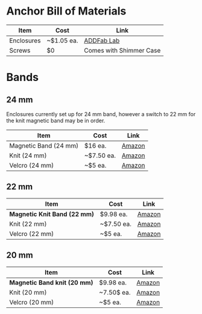 # Anchor Bill of Materials

| Item | Cost | Link |
| ---- | ---- | ------- |
| Enclosures | ~$1.05 ea. | [ADDFab Lab](https://www.umass.edu/ials/core-facilities/advanced-digital-design-and-fabrication-addfab) |
| Screws | $0 | Comes with Shimmer Case |

# Bands

## 24 mm

Enclosures currently set up for 24 mm band, however a switch to 22 mm for the knit magnetic band may be in order.

| Item | Cost | Link |
| ---- | ---- | ------- |
| Magnetic Band (24 mm) | $16 ea. | [Amazon](https://www.amazon.com/dp/B0DZ6LP6H1?ref=emc_p_m_5_i_atc&th=1](https://www.amazon.com/Compatible-Smartwatch-Lamshaw-Breathable-Replacemet/dp/B0CGWVYMYZ/ref=sr_1_13?crid=313H14MGGHCUA&dib=eyJ2IjoiMSJ9.uUj9PdqsOx34o_Q0K1fByHbg_pXySh68mk_zlx4IrnVkw8AQB209g_w2Ydj9jm5GtdriGEBVqRZQvNJKkbs5y6B4KJKy4edPRj7G8zb1MLoowoxOzLEUSwj2-9CbvQF0xK8nWDW82L3tQPkedJ37Px6mQSbPp7vpVqMtv4nH_KCd_eDTamrjeI6-MkgLHYqd86HGMT6ncK1edrotgH6fFMa4fMKQ5UwukNGg_nuCVe8.lIDLE7SZRhSFVGaL5AgLzBoOYe1bNQYBYKFvJEayDtE&dib_tag=se&keywords=magnetic%2Bwatch%2Bband%2B24%2Bmm&qid=1752088191&sprefix=magnetic%2Bwatch%2Bband%2B24%2Bmm%2Caps%2C96&sr=8-13&xpid=y-LYQT9DWoADA&th=1))|
| Knit (24 mm) | ~$7.50 ea. | [Amazon](https://www.amazon.com/Pack-Quick-Release-Braided-Bands/dp/B0F3JHF7QC/ref=sr_1_1_sspa?crid=W1IVIT2AAUJG&dib=eyJ2IjoiMSJ9.-FI5pTsfpgH7pLmW9zl5h7HN3XCrFBFnKmUVUvz6OK4GOcpUpMZP2-9cPJXrWG5rsfJShNfgPpcGXmqDWVVB6G5u6kmE8AOlT7O_wiGkYxIuv5-RmmiZgXsZDVgCdphggZN7AyXZSI0QNVxwvurT5enll_Ka-to1rDwrWDBxfj7W-RkboXVrklfStilVbXq0MU2RzTDqUyjlz7bMaarsp706dO_bUG0D-puW4-Fx9PI1-ytDGPJA9tWVwYEHr5aFoJniM5fDlWzWUXqwtDppbm46PmREqn3iscaN14_F3Dg.7iL6pJaPz7pBSb8zMcmigZXhwVI04l8cQ2fsqOuqi7o&dib_tag=se&keywords=24%2Bmm%2Bknit%2Bwatch%2Bband&qid=1752696812&sprefix=24%2Bmm%2Bknit%2Bwatch%2Bband%2Caps%2C82&sr=8-1-spons&sp_csd=d2lkZ2V0TmFtZT1zcF9hdGY&th=1) |
| Velcro (24 mm) | ~$5 ea. | [Amazon](https://www.amazon.com/ANNEFIT-Nylon-Sport-Release-Adjustable/dp/B0CXXJ9YPW/ref=sr_1_3_sspa?crid=3BHRAH21MTSMS&dib=eyJ2IjoiMSJ9.O7TnkvCQndeCpDUV_vKIUml14YDOa-SXQfuXJbZ-yUZErDSRZ7cU-22PpmxviJHUSDlxS8oAfosI9XDqspHbW6FYeij7uYPJOC4PFrvJtiT94rEgNx41j0QS5VQTyhzARCGKz9ADa06QtgvHA3QeOIWZEQ9ez7oYdo0WdGRoyFhWpDKxj024ZxE5YZHZ-vhR6kwgZNQ7vBoV3DJ1nia9zztsuauLQz8xeDGyoz4WwI0WysSjVM4skf1YYaS9lKcQrwHyV1silnBtztdE4UY-x2FG3cnks_T-2PA_Ll6BiSI.b8SwOzpJ9Ew2J8-gYKWGau00-J9y-Yyfu36yNaHM1LY&dib_tag=se&keywords=24%2Bmm%2Bvelcro%2Bwatch%2Bband&qid=1752696927&sprefix=24%2Bmm%2Bvelcro%2Bwatch%2Bband%2Caps%2C120&sr=8-3-spons&sp_csd=d2lkZ2V0TmFtZT1zcF9hdGY&th=1&psc=1) |

## 22 mm

| Item | Cost | Link |
| ---- | ---- | ------- |
| **Magnetic Knit Band (22 mm)** | $9.98 ea. | [Amazon](https://www.amazon.com/Magnetic-Compatible-Samsung-Classic-Frontier/dp/B0CZ72L5L8/ref=sr_1_1_sspa?crid=399YUQVKHEQ0U&dib=eyJ2IjoiMSJ9.uIWBbfpWmX9eYJ0V92GPPvb_bee2ftx97lZ3djB4idCljNvSQQAPnAc7F_L6axAsHHZCUD80A2yYEy6_YNIQ87_01WMDesB3SA2FR31UP-hZ-Yz9J7fgTWmImokPtLcB-l7obl8MuxZaF9QWhmaRiY3GmabXeDtdG_147yoU_4KfAqznqUTk5RwwiBCFw-JTx3aM0Q61ov35tAKEpkNNqZ3oFjdSIsYl07LZdSRA-Do.NfIOCuw9Lptxak2KLWMMGleAal8tMgm6D9NUuD-p1lU&dib_tag=se&keywords=22%2Bmm%2Bmagnetic%2Bwatch%2Bband&qid=1752697369&sprefix=22%2Bmm%2Bmagnetic%2B%2Caps%2C114&sr=8-1-spons&sp_csd=d2lkZ2V0TmFtZT1zcF9hdGY&th=1&psc=1) |
| Knit (22 mm) | ~$7.50 ea. | [Amazon](https://www.amazon.com/Pack-Quick-Release-Braided-Bands/dp/B0F3JGPRRN/ref=sr_1_1_sspa?crid=W1IVIT2AAUJG&dib=eyJ2IjoiMSJ9.-FI5pTsfpgH7pLmW9zl5h7HN3XCrFBFnKmUVUvz6OK4GOcpUpMZP2-9cPJXrWG5rsfJShNfgPpcGXmqDWVVB6G5u6kmE8AOlT7O_wiGkYxIuv5-RmmiZgXsZDVgCdphggZN7AyXZSI0QNVxwvurT5enll_Ka-to1rDwrWDBxfj7W-RkboXVrklfStilVbXq0MU2RzTDqUyjlz7bMaarsp706dO_bUG0D-puW4-Fx9PI1-ytDGPJA9tWVwYEHr5aFoJniM5fDlWzWUXqwtDppbm46PmREqn3iscaN14_F3Dg.7iL6pJaPz7pBSb8zMcmigZXhwVI04l8cQ2fsqOuqi7o&dib_tag=se&keywords=24%2Bmm%2Bknit%2Bwatch%2Bband&qid=1752696812&sprefix=24%2Bmm%2Bknit%2Bwatch%2Bband%2Caps%2C82&sr=8-1-spons&sp_csd=d2lkZ2V0TmFtZT1zcF9hdGY&th=1) |
| Velcro (22 mm) | ~$5 ea. | [Amazon](https://www.amazon.com/ANNEFIT-Nylon-Sport-Release-Adjustable/dp/B0BQ6YL2SQ/ref=sr_1_3_sspa?crid=3BHRAH21MTSMS&dib=eyJ2IjoiMSJ9.O7TnkvCQndeCpDUV_vKIUml14YDOa-SXQfuXJbZ-yUZErDSRZ7cU-22PpmxviJHUSDlxS8oAfosI9XDqspHbW6FYeij7uYPJOC4PFrvJtiT94rEgNx41j0QS5VQTyhzARCGKz9ADa06QtgvHA3QeOIWZEQ9ez7oYdo0WdGRoyFhWpDKxj024ZxE5YZHZ-vhR6kwgZNQ7vBoV3DJ1nia9zztsuauLQz8xeDGyoz4WwI0WysSjVM4skf1YYaS9lKcQrwHyV1silnBtztdE4UY-x2FG3cnks_T-2PA_Ll6BiSI.b8SwOzpJ9Ew2J8-gYKWGau00-J9y-Yyfu36yNaHM1LY&dib_tag=se&keywords=24%2Bmm%2Bvelcro%2Bwatch%2Bband&qid=1752696927&sprefix=24%2Bmm%2Bvelcro%2Bwatch%2Bband%2Caps%2C120&sr=8-3-spons&sp_csd=d2lkZ2V0TmFtZT1zcF9hdGY&th=1&psc=1) |

## 20 mm

| Item | Cost | Link |
| ---- | ---- | ------- |
| **Magnetic Band knit (20 mm)** | $9.98 ea. | [Amazon](https://www.amazon.com/Magnetic-Compatible-Samsung-Classic-Frontier/dp/B0CFK967D3/ref=sr_1_1_sspa?crid=399YUQVKHEQ0U&dib=eyJ2IjoiMSJ9.uIWBbfpWmX9eYJ0V92GPPvb_bee2ftx97lZ3djB4idCljNvSQQAPnAc7F_L6axAsHHZCUD80A2yYEy6_YNIQ87_01WMDesB3SA2FR31UP-hZ-Yz9J7fgTWmImokPtLcB-l7obl8MuxZaF9QWhmaRiY3GmabXeDtdG_147yoU_4KfAqznqUTk5RwwiBCFw-JTx3aM0Q61ov35tAKEpkNNqZ3oFjdSIsYl07LZdSRA-Do.NfIOCuw9Lptxak2KLWMMGleAal8tMgm6D9NUuD-p1lU&dib_tag=se&keywords=22%2Bmm%2Bmagnetic%2Bwatch%2Bband&qid=1752697369&sprefix=22%2Bmm%2Bmagnetic%2B%2Caps%2C114&sr=8-1-spons&sp_csd=d2lkZ2V0TmFtZT1zcF9hdGY&th=1&psc=1) |
| Knit (20 mm) | ~7.50$ ea. | [Amazon](https://www.amazon.com/Pack-Quick-Release-Braided-Bands/dp/B0F3JG17QQ/ref=sr_1_1_sspa?crid=W1IVIT2AAUJG&dib=eyJ2IjoiMSJ9.-FI5pTsfpgH7pLmW9zl5h7HN3XCrFBFnKmUVUvz6OK4GOcpUpMZP2-9cPJXrWG5rsfJShNfgPpcGXmqDWVVB6G5u6kmE8AOlT7O_wiGkYxIuv5-RmmiZgXsZDVgCdphggZN7AyXZSI0QNVxwvurT5enll_Ka-to1rDwrWDBxfj7W-RkboXVrklfStilVbXq0MU2RzTDqUyjlz7bMaarsp706dO_bUG0D-puW4-Fx9PI1-ytDGPJA9tWVwYEHr5aFoJniM5fDlWzWUXqwtDppbm46PmREqn3iscaN14_F3Dg.7iL6pJaPz7pBSb8zMcmigZXhwVI04l8cQ2fsqOuqi7o&dib_tag=se&keywords=24%2Bmm%2Bknit%2Bwatch%2Bband&qid=1752696812&sprefix=24%2Bmm%2Bknit%2Bwatch%2Bband%2Caps%2C82&sr=8-1-spons&sp_csd=d2lkZ2V0TmFtZT1zcF9hdGY&th=1) |
| Velcro (20 mm) | ~$5 ea. | [Amazon](https://www.amazon.com/ANNEFIT-Nylon-Sport-Release-Adjustable/dp/B0BQ6YHP61/ref=sr_1_3_sspa?crid=3BHRAH21MTSMS&dib=eyJ2IjoiMSJ9.O7TnkvCQndeCpDUV_vKIUml14YDOa-SXQfuXJbZ-yUZErDSRZ7cU-22PpmxviJHUSDlxS8oAfosI9XDqspHbW6FYeij7uYPJOC4PFrvJtiT94rEgNx41j0QS5VQTyhzARCGKz9ADa06QtgvHA3QeOIWZEQ9ez7oYdo0WdGRoyFhWpDKxj024ZxE5YZHZ-vhR6kwgZNQ7vBoV3DJ1nia9zztsuauLQz8xeDGyoz4WwI0WysSjVM4skf1YYaS9lKcQrwHyV1silnBtztdE4UY-x2FG3cnks_T-2PA_Ll6BiSI.b8SwOzpJ9Ew2J8-gYKWGau00-J9y-Yyfu36yNaHM1LY&dib_tag=se&keywords=24%2Bmm%2Bvelcro%2Bwatch%2Bband&qid=1752696927&sprefix=24%2Bmm%2Bvelcro%2Bwatch%2Bband%2Caps%2C120&sr=8-3-spons&sp_csd=d2lkZ2V0TmFtZT1zcF9hdGY&th=1&psc=1) |
